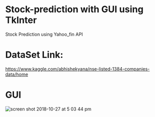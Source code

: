 # Stock-prediction with GUI using TkInter
Stock Prediction using Yahoo_fin API

#  DataSet Link:
https://www.kaggle.com/abhishekyana/nse-listed-1384-companies-data/home

# GUI
![screen shot 2018-10-27 at 5 03 44 pm](https://user-images.githubusercontent.com/39254936/47603671-0948dc00-da0d-11e8-9475-5765255d42d3.png)
